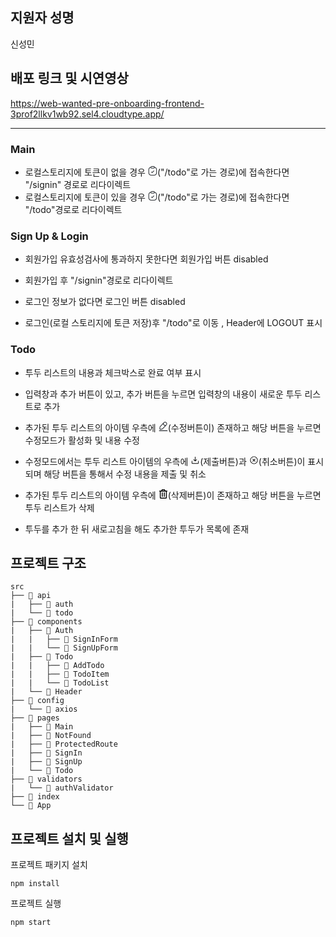 ## 지원자 성명

신성민

## 배포 링크 및 시연영상

https://web-wanted-pre-onboarding-frontend-3prof2llkv1wb92.sel4.cloudtype.app/

---

### Main

- 로컬스토리지에 토큰이 없을 경우 <svg xmlns="http://www.w3.org/2000/svg" width="15" height="15" viewBox="0 0 128 141" fill="none">
  <path d="M46.1191 87.8005L55.8987 97.5801L81.9776 71.5012" stroke="#292D32" stroke-width="9.77959" stroke-linecap="round" stroke-linejoin="round"/>
  <path d="M50.6177 31.0789H76.6966C89.7361 31.0789 89.7361 24.5592 89.7361 18.0395C89.7361 5 83.2163 5 76.6966 5H50.6177C44.098 5 37.5782 5 37.5782 18.0395C37.5782 31.0789 44.098 31.0789 50.6177 31.0789Z" stroke="#292D32" stroke-width="9.77959" stroke-miterlimit="10" stroke-linecap="round" stroke-linejoin="round"/>
  <path d="M89.7361 18.17C111.447 19.3435 122.335 27.3628 122.335 57.1578V96.2762C122.335 122.355 115.815 135.395 83.2163 135.395H44.098C11.4993 135.395 4.97959 122.355 4.97959 96.2762V57.1578C4.97959 27.428 15.8675 19.3435 37.5782 18.17" stroke="#292D32" stroke-width="9.77959" stroke-miterlimit="10" stroke-linecap="round" stroke-linejoin="round"/>
  </svg>("/todo"로 가는 경로)에 접속한다면 "/signin" 경로로 리다이렉트
- 로컬스토리지에 토큰이 있을 경우 <svg xmlns="http://www.w3.org/2000/svg" width="15" height="15" viewBox="0 0 128 141" fill="none">
  <path d="M46.1191 87.8005L55.8987 97.5801L81.9776 71.5012" stroke="#292D32" stroke-width="9.77959" stroke-linecap="round" stroke-linejoin="round"/>
  <path d="M50.6177 31.0789H76.6966C89.7361 31.0789 89.7361 24.5592 89.7361 18.0395C89.7361 5 83.2163 5 76.6966 5H50.6177C44.098 5 37.5782 5 37.5782 18.0395C37.5782 31.0789 44.098 31.0789 50.6177 31.0789Z" stroke="#292D32" stroke-width="9.77959" stroke-miterlimit="10" stroke-linecap="round" stroke-linejoin="round"/>
  <path d="M89.7361 18.17C111.447 19.3435 122.335 27.3628 122.335 57.1578V96.2762C122.335 122.355 115.815 135.395 83.2163 135.395H44.098C11.4993 135.395 4.97959 122.355 4.97959 96.2762V57.1578C4.97959 27.428 15.8675 19.3435 37.5782 18.17" stroke="#292D32" stroke-width="9.77959" stroke-miterlimit="10" stroke-linecap="round" stroke-linejoin="round"/>
  </svg>("/todo"로 가는 경로)에 접속한다면 "/todo"경로로 리다이렉트

### Sign Up & Login

- 회원가입 유효성검사에 통과하지 못한다면 회원가입 버튼 disabled
- 회원가입 후 "/signin"경로로 리다이렉트

- 로그인 정보가 없다면 로그인 버튼 disabled
- 로그인(로컬 스토리지에 토큰 저장)후 "/todo"로 이동 , Header에 LOGOUT 표시

### Todo

- 투두 리스트의 내용과 체크박스로 완료 여부 표시
- 입력창과 추가 버튼이 있고, 추가 버튼을 누르면 입력창의 내용이 새로운 투두 리스트로 추가

- 추가된 투두 리스트의 아이템 우측에 <svg xmlns="http://www.w3.org/2000/svg" width="15" height="15" viewBox="0 0 128 140" fill="none">
  <path d="M71.872 14.3824L18.3448 71.0391C16.3237 73.1906 14.3678 77.4284 13.9766 80.3623L11.5643 101.486C10.7168 109.114 16.1933 114.33 23.7562 113.026L44.7497 109.44C47.6836 108.919 51.7912 106.767 53.8124 104.55L107.339 47.8938C116.597 38.1142 120.77 26.9655 106.361 13.3393C92.018 -0.156558 81.13 4.60284 71.872 14.3824Z" stroke="#292D32" stroke-width="9.77959" stroke-miterlimit="10" stroke-linecap="round" stroke-linejoin="round"/>
  <path d="M62.94 23.8366C65.7435 41.831 80.3476 55.5876 98.4725 57.4128" stroke="#292D32" stroke-width="9.77959" stroke-miterlimit="10" stroke-linecap="round" stroke-linejoin="round"/>
  <path d="M4.97959 134.346H122.335" stroke="#292D32" stroke-width="9.77959" stroke-miterlimit="10" stroke-linecap="round" stroke-linejoin="round"/>
  </svg>(수정버튼이) 존재하고 해당 버튼을 누르면 수정모드가 활성화 및 내용 수정
- 수정모드에서는 투두 리스트 아이템의 우측에 <svg xmlns="http://www.w3.org/2000/svg" width="15" height="15" viewBox="0 0 32 32" fill="none">
  <path d="M28 19V26C28 26.5304 27.7893 27.0391 27.4142 27.4142C27.0391 27.7893 26.5304 28 26 28H6C5.46957 28 4.96086 27.7893 4.58579 27.4142C4.21071 27.0391 4 26.5304 4 26V19C4 18.7348 4.10536 18.4804 4.29289 18.2929C4.48043 18.1054 4.73478 18 5 18C5.26522 18 5.51957 18.1054 5.70711 18.2929C5.89464 18.4804 6 18.7348 6 19V26H26V19C26 18.7348 26.1054 18.4804 26.2929 18.2929C26.4804 18.1054 26.7348 18 27 18C27.2652 18 27.5196 18.1054 27.7071 18.2929C27.8946 18.4804 28 18.7348 28 19ZM15.2925 19.7075C15.3854 19.8005 15.4957 19.8742 15.6171 19.9246C15.7385 19.9749 15.8686 20.0008 16 20.0008C16.1314 20.0008 16.2615 19.9749 16.3829 19.9246C16.5043 19.8742 16.6146 19.8005 16.7075 19.7075L21.7075 14.7075C21.8004 14.6146 21.8741 14.5043 21.9244 14.3829C21.9747 14.2615 22.0006 14.1314 22.0006 14C22.0006 13.8686 21.9747 13.7385 21.9244 13.6171C21.8741 13.4957 21.8004 13.3854 21.7075 13.2925C21.6146 13.1996 21.5043 13.1259 21.3829 13.0756C21.2615 13.0253 21.1314 12.9994 21 12.9994C20.8686 12.9994 20.7385 13.0253 20.6171 13.0756C20.4957 13.1259 20.3854 13.1996 20.2925 13.2925L17 16.5863V5C17 4.73478 16.8946 4.48043 16.7071 4.29289C16.5196 4.10536 16.2652 4 16 4C15.7348 4 15.4804 4.10536 15.2929 4.29289C15.1054 4.48043 15 4.73478 15 5V16.5863L11.7075 13.2925C11.5199 13.1049 11.2654 12.9994 11 12.9994C10.7346 12.9994 10.4801 13.1049 10.2925 13.2925C10.1049 13.4801 9.99944 13.7346 9.99944 14C9.99944 14.2654 10.1049 14.5199 10.2925 14.7075L15.2925 19.7075Z" fill="black"/>
  </svg>(제출버튼)과 <svg xmlns="http://www.w3.org/2000/svg" width="15" height="15" viewBox="0 0 32 32" fill="none">
  <path d="M20.7075 12.7075L17.4138 16L20.7075 19.2925C20.8004 19.3854 20.8741 19.4957 20.9244 19.6171C20.9747 19.7385 21.0006 19.8686 21.0006 20C21.0006 20.1314 20.9747 20.2615 20.9244 20.3829C20.8741 20.5043 20.8004 20.6146 20.7075 20.7075C20.6146 20.8004 20.5043 20.8741 20.3829 20.9244C20.2615 20.9747 20.1314 21.0006 20 21.0006C19.8686 21.0006 19.7385 20.9747 19.6171 20.9244C19.4957 20.8741 19.3854 20.8004 19.2925 20.7075L16 17.4137L12.7075 20.7075C12.6146 20.8004 12.5043 20.8741 12.3829 20.9244C12.2615 20.9747 12.1314 21.0006 12 21.0006C11.8686 21.0006 11.7385 20.9747 11.6171 20.9244C11.4957 20.8741 11.3854 20.8004 11.2925 20.7075C11.1996 20.6146 11.1259 20.5043 11.0756 20.3829C11.0253 20.2615 10.9994 20.1314 10.9994 20C10.9994 19.8686 11.0253 19.7385 11.0756 19.6171C11.1259 19.4957 11.1996 19.3854 11.2925 19.2925L14.5863 16L11.2925 12.7075C11.1049 12.5199 10.9994 12.2654 10.9994 12C10.9994 11.7346 11.1049 11.4801 11.2925 11.2925C11.4801 11.1049 11.7346 10.9994 12 10.9994C12.2654 10.9994 12.5199 11.1049 12.7075 11.2925L16 14.5863L19.2925 11.2925C19.3854 11.1996 19.4957 11.1259 19.6171 11.0756C19.7385 11.0253 19.8686 10.9994 20 10.9994C20.1314 10.9994 20.2615 11.0253 20.3829 11.0756C20.5043 11.1259 20.6146 11.1996 20.7075 11.2925C20.8004 11.3854 20.8741 11.4957 20.9244 11.6171C20.9747 11.7385 21.0006 11.8686 21.0006 12C21.0006 12.1314 20.9747 12.2615 20.9244 12.3829C20.8741 12.5043 20.8004 12.6146 20.7075 12.7075ZM29 16C29 18.5712 28.2376 21.0846 26.8091 23.2224C25.3807 25.3603 23.3503 27.0265 20.9749 28.0104C18.5995 28.9944 15.9856 29.2518 13.4638 28.7502C10.9421 28.2486 8.6257 27.0105 6.80762 25.1924C4.98953 23.3743 3.75141 21.0579 3.2498 18.5362C2.74819 16.0144 3.00563 13.4006 3.98957 11.0251C4.97351 8.64968 6.63975 6.61935 8.77759 5.1909C10.9154 3.76244 13.4288 3 16 3C19.4467 3.00364 22.7512 4.37445 25.1884 6.81163C27.6256 9.24882 28.9964 12.5533 29 16ZM27 16C27 13.8244 26.3549 11.6977 25.1462 9.88873C23.9375 8.07979 22.2195 6.66989 20.2095 5.83733C18.1995 5.00476 15.9878 4.78692 13.854 5.21136C11.7202 5.6358 9.76021 6.68345 8.22183 8.22183C6.68345 9.7602 5.63581 11.7202 5.21137 13.854C4.78693 15.9878 5.00477 18.1995 5.83733 20.2095C6.66989 22.2195 8.07979 23.9375 9.88873 25.1462C11.6977 26.3549 13.8244 27 16 27C18.9164 26.9967 21.7123 25.8367 23.7745 23.7745C25.8367 21.7123 26.9967 18.9164 27 16Z" fill="black"/>
  </svg>(취소버튼)이 표시되며 해당 버튼을 통해서 수정 내용을 제출 및 취소
- 추가된 투두 리스트의 아이템 우측에 <svg xmlns="http://www.w3.org/2000/svg" width="15" height="15" viewBox="0 0 119 135" fill="none">
  <path d="M71.1831 108.973H77.47C78.3037 108.973 79.1032 108.641 79.6927 108.052C80.2822 107.462 80.6134 106.663 80.6134 105.829V49.2472C80.6134 48.4135 80.2822 47.614 79.6927 47.0245C79.1032 46.435 78.3037 46.1038 77.47 46.1038H71.1831C70.3494 46.1038 69.5498 46.435 68.9603 47.0245C68.3708 47.614 68.0396 48.4135 68.0396 49.2472V105.829C68.0396 106.663 68.3708 107.462 68.9603 108.052C69.5498 108.641 70.3494 108.973 71.1831 108.973ZM114.143 20.9563H92.5559L83.6494 6.10351C82.5317 4.24107 80.9506 2.69993 79.0601 1.63028C77.1696 0.560639 75.0343 -0.00103298 72.8622 1.42619e-06H46.4521C44.2809 -0.000128035 42.1466 0.561974 40.2571 1.63158C38.3677 2.70118 36.7873 4.24183 35.6701 6.10351L26.7584 20.9563H5.17085C4.05926 20.9563 2.99319 21.3978 2.20718 22.1839C1.42117 22.9699 0.979591 24.0359 0.979591 25.1475L0.979591 29.3388C0.979591 30.4504 1.42117 31.5164 2.20718 32.3024C2.99319 33.0885 4.05926 33.53 5.17085 33.53H9.3621V121.546C9.3621 124.881 10.6868 128.079 13.0449 130.437C15.4029 132.795 18.6011 134.12 21.9359 134.12H97.3784C100.713 134.12 103.911 132.795 106.269 130.437C108.627 128.079 109.952 124.881 109.952 121.546V33.53H114.143C115.255 33.53 116.321 33.0885 117.107 32.3024C117.893 31.5164 118.335 30.4504 118.335 29.3388V25.1475C118.335 24.0359 117.893 22.9699 117.107 22.1839C116.321 21.3978 115.255 20.9563 114.143 20.9563ZM45.9937 13.336C46.1337 13.1029 46.3319 12.9101 46.5689 12.7765C46.8058 12.6428 47.0733 12.573 47.3453 12.5738H71.969C72.2405 12.5735 72.5075 12.6435 72.7439 12.7771C72.9804 12.9107 73.1782 13.1033 73.318 13.336L77.8917 20.9563H41.4226L45.9937 13.336ZM97.3784 121.546H21.9359V33.53H97.3784V121.546ZM41.8443 108.973H48.1312C48.9649 108.973 49.7644 108.641 50.3539 108.052C50.9435 107.462 51.2746 106.663 51.2746 105.829V49.2472C51.2746 48.4135 50.9435 47.614 50.3539 47.0245C49.7644 46.435 48.9649 46.1038 48.1312 46.1038H41.8443C41.0106 46.1038 40.2111 46.435 39.6216 47.0245C39.0321 47.614 38.7009 48.4135 38.7009 49.2472V105.829C38.7009 106.663 39.0321 107.462 39.6216 108.052C40.2111 108.641 41.0106 108.973 41.8443 108.973Z" fill="black"/>
  </svg>(삭제버튼)이 존재하고 해당 버튼을 누르면 투두 리스트가 삭제
- 투두를 추가 한 뒤 새로고침을 해도 추가한 투두가 목록에 존재

## 프로젝트 구조

```
src
├── 📁 api
|   ├── 📄 auth
|   └── 📄 todo
├── 📁 components
|   ├── 📁 Auth
|   |   ├── 📄 SignInForm
|   |   └── 📄 SignUpForm
|   ├── 📁 Todo
|   |   ├── 📄 AddTodo
|   |   ├── 📄 TodoItem
|   |   └── 📄 TodoList
|   └── 📄 Header
├── 📁 config
|   └── 📄 axios
├── 📁 pages
|   ├── 📄 Main
|   ├── 📄 NotFound
|   ├── 📄 ProtectedRoute
|   ├── 📄 SignIn
|   ├── 📄 SignUp
|   └── 📄 Todo
├── 📁 validators
|   └── 📄 authValidator
├── 📄 index
└── 📄 App
```

## 프로젝트 설치 및 실행

프로젝트 패키지 설치

```
npm install
```

프로젝트 실행

```
npm start
```
